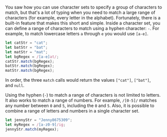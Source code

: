 You saw how you can use character sets to specify a group of characters to match, but that's a lot of typing when you need to match a large range of characters (for example, every letter in the alphabet). Fortunately, there is a built-in feature that makes this short and simple.
Inside a character set, you can define a range of characters to match using a hyphen character: `-`.
For example, to match lowercase letters `a` through `e` you would use `[a-e]`.
```js
let catStr = "cat";
let batStr = "bat";
let matStr = "mat";
let bgRegex = /[a-e]at/;
catStr.match(bgRegex);
batStr.match(bgRegex);
matStr.match(bgRegex);
```
In order, the three `match` calls would return the values `["cat"]`, `["bat"]`, and `null`.

Using the hyphen (`-`) to match a range of characters is not limited to letters. It also works to match a range of numbers.
For example, `/[0-5]/` matches any number between `0` and `5`, including the `0` and `5`.
Also, it is possible to combine a range of letters and numbers in a single character set.
```js
let jennyStr = "Jenny8675309";
let myRegex = /[a-z0-9]/ig;
jennyStr.match(myRegex);
```
